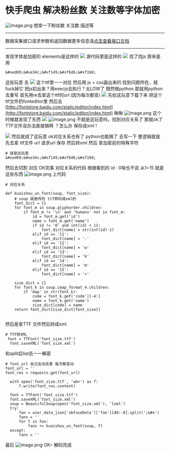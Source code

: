 # 快手爬虫 解决粉丝数 关注数等字体加密


![image.png](https://cdn.nlark.com/yuque/0/2020/png/97322/1607128457270-0819e577-4819-47f9-a3a2-4d8a90dc3227.png#align=left&display=inline&height=184&name=image.png&originHeight=368&originWidth=754&size=112492&status=done&style=none&width=377)
想拿一下粉丝数 关注数 描述等

___________________
数据采集接口请求参数和返回数据更多信息请[点击查看接口文档](https://docs.qq.com/doc/DU3RKUFVFdVhQbXlR)
___________________

发现字体是加密的 elements是这样的
![](https://cdn.nlark.com/yuque/0/2020/png/97322/1607128435174-179522d1-d962-494a-855c-5cb31f67d96b.png#align=left&display=inline&height=102&originHeight=102&originWidth=443&size=0&status=done&style=none&width=443)
源代码里是这样的
![](https://cdn.nlark.com/yuque/0/2020/png/97322/1607128435278-90c448e3-73a6-4bb8-be87-d26d6232f090.png#align=left&display=inline&height=74&originHeight=74&originWidth=952&size=0&status=done&style=none&width=952)
找了找js 原来是用

```
&#xed69;&#xe34c;&#xf149;&#xf6d6;&#xf19d;
```

这些玩意 去
![](https://cdn.nlark.com/yuque/0/2020/png/97322/1607128435167-d5648480-2f2d-4427-9cef-78476dd3bb32.png#align=left&display=inline&height=135&originHeight=135&originWidth=892&size=0&status=done&style=none&width=892)
这个ttf里一一对应 然后用 js + css画出来的
找到问题所在，就fuck掉它
把js扣出来？用execjs去执行？太LOW了
既然做python 那就用python去重写
首先用re去拿这个ttf的url (因为每次都变)
![](https://cdn.nlark.com/yuque/0/2020/png/97322/1607128435168-d12d4991-23d7-47ff-911c-e824017d186e.png#align=left&display=inline&height=144&originHeight=144&originWidth=882&size=0&status=done&style=none&width=882)
先给这玩意下载下来 把这个ttf文件扔fonteditor里 然后去
[http://fontstore.baidu.com/static/editor/index.html](http://fontstore.baidu.com/static/editor/index.html)
瞅瞅
![image.png](https://cdn.nlark.com/yuque/0/2020/png/97322/1607128495742-8ae1ab68-b508-4bf1-83e7-fca1f77a7e6d.png#align=left&display=inline&height=328&name=image.png&originHeight=656&originWidth=2080&size=200374&status=done&style=none&width=1040)
这个时候就发现了东西
![](https://cdn.nlark.com/yuque/0/2020/png/97322/1607128435312-de725fa6-3ac4-45bd-a900-7d271ed7010f.png#align=left&display=inline&height=77&originHeight=77&originWidth=1188&size=0&status=done&style=none&width=1188)
![image.png](https://cdn.nlark.com/yuque/0/2020/png/97322/1607128505741-385f5df0-1f07-43c6-b4df-421d8a51b85b.png#align=left&display=inline&height=339&name=image.png&originHeight=678&originWidth=2116&size=206916&status=done&style=none&width=1058)
不就是这玩意吗，找到对应关系了 那就ok了
TTF文件没办法直接搞啊 ？怎么办
保存成xml !




![](https://cdn.nlark.com/yuque/0/2020/png/97322/1607128435182-e8a0b03f-6251-4a2e-a017-4587cf7829c9.png#align=left&display=inline&height=101&originHeight=101&originWidth=343&size=0&status=done&style=none&width=343)
然后就成了这玩意 ok对应关系也有了 python也能搞了
去写一下 整逻辑就是
先去拿 ttf文件 url 请求url 保存 然后转xml
然后 拿加密前的特殊字符

```
# 就是这玩意
&#xed69;&#xe34c;&#xf149;&#xf6d6;&#xf19d;
```

然后去切割 对应 OK完事
对应关系的代码
根据看到的 id : 0啥也不说
从1~15 就是这些东西
![image.png](https://cdn.nlark.com/yuque/0/2020/png/97322/1607128528831-f2a0f153-dbf3-49b0-a25f-1039a1172330.png#align=left&display=inline&height=333&name=image.png&originHeight=666&originWidth=2108&size=172483&status=done&style=none&width=1054)
上代码

```
# 对应关系 

def kuaishou_un_font(soup, font_size):
	# soup 就是传的 ttf转码成xml的
    font_dict = {}
    for font_m in soup.glyphorder.children:
        if font_m != '\n' and 'humans' not in font_m:
            id = font_m.get('id')
            name = font_m.get('name')
            if id != '0' and int(id) < 11:
                font_dict[name] = str(int(id)-1)
            elif id == '11':
                font_dict[name] = '.'
            elif id == '12':
                font_dict[name] = 'w'
            elif id == '13':
                font_dict[name] = 'k'
            elif id == '14':
                font_dict[name] = 'm'
            elif id == '15':
                font_dict[name] = '+'

    size_dict = {}
    for font_k in soup.cmap_format_4.children:
        if 'map' in str(font_k):
            code = font_k.get('code')[-4:]
            name = font_k.get('name')
            size_dict[code] = name
    return font_dict[size_dict[font_size]]


```
然后是拿TTF 文件然后转成xml
```
# TTF转XML
 font = TTFont('font_size.ttf')
  font.saveXML('font_size.xml')

```
和split后list去一一解密
```
# font_url 自己去动态拿 每次都变动
font_url = ''
font_res = requests.get(font_url)

  with open('font_size.ttf', 'wb+') as f:
      f.write(font_res.content)

  font = TTFont('font_size.ttf')
  font.saveXML('font_size.xml')
  soup = BeautifulSoup(open('font_size.xml'), 'lxml')
  try:
      fan = user_data_json['obfuseData']['fan'][40:-8].split(';&#x')
      fans = ''
      for f in fan:
          fans += kuaishou_un_font(soup, f)
  except:
      fans = ''

```

最后
![image.png](https://cdn.nlark.com/yuque/0/2020/png/97322/1607128560204-6cf72f87-5288-4e31-b176-81760ae1e8d3.png#align=left&display=inline&height=217&name=image.png&originHeight=434&originWidth=1098&size=88471&status=done&style=none&width=549)
OK~ 解码完成 

